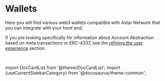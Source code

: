 # Wallets

Here you will find various web3 wallets compatible with Astar Network that you can integrate with your front end.

If you are looking specifically for information about Account Abstraction based on meta transactions or ERC-4337, see the [refining the user experience](/docs/build/integrations/account-abstraction/) section.

<br/>

import DocCardList from '@theme/DocCardList';
import {useCurrentSidebarCategory} from '@docusaurus/theme-common';

<DocCardList items={useCurrentSidebarCategory().items}/>

